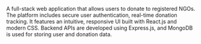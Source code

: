 A full-stack web application that allows users to donate to registered NGOs. The platform includes
secure user authentication, real-time donation tracking. It features an intuitive, responsive UI
built with React.js and modern CSS. Backend APIs are developed using Express.js, and MongoDB
is used for storing user and donation data.
